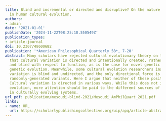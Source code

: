 ```yaml
---
title: Blind and incremental or directed and disruptive? On the nature of novel variation
  in human cultural evolution.
authors:
- admin
date: '2021-01-01'
publishDate: '2024-11-22T08:25:18.550549Z'
publication_types:
- article-journal
doi: 10.2307/48600682
publication: '*American Philosophical Quarterly 58*, 7-20'
abstract: Many scholars have rejected cultural evolutionary theory on the grounds
  that cultural variation is directed and intentionally created, rather than incremental
  and blind with respect to function, as is the case for novel genetic variation in
  genetic evolution. Meanwhile, some cultural evolution researchers insist that cultural
  variation is blind and undirected, and the only directional force is selection of
  randomly-generated variants. Here I argue that neither of these positions are tenable.
  Cultural variation is directed in various ways. While this does not invalidate cultural
  evolution, more attention should be paid to the different sources of non randomness
  in culturally evolving systems.
url_pdf: publication/mesoudi-blind-2021/Mesoudi_AmPhilQuart_2021.pdf
links:
- name: URL
  url: https://scholarlypublishingcollective.org/uip/apq/article-abstract/58/1/7/255939/BLIND-AND-INCREMENTAL-OR-DIRECTED-AND-DISRUPTIVE?redirectedFrom=fulltext
---
```

